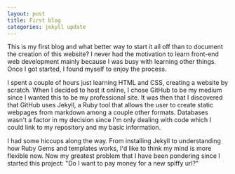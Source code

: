 ```yaml
---
layout: post 
title: First blog 
categories: jekyll update
---
```


This is my first blog and what better way to start it all off than to document the creation of this website? I never had the motivation to learn front-end web development mainly because I was busy with learning other things. Once I got started, I found myself to enjoy the process.

I spent a couple of hours just learning HTML and CSS, creating a website by scratch. When I decided to host it online, I chose GitHub to be my medium since I wanted this to be my professional site. It was then that I discovered that GitHub uses Jekyll, a Ruby tool that allows the user to create static webpages from markdown among a couple other formats. Databases wasn't a factor in my decision since I'm only dealing with code which I could link to my repository and my basic information. 

I had some hiccups along the way. From installing Jekyll to understanding how Ruby Gems and templates works, I'd like to think my mind is more flexible now. Now my greatest problem that I have been pondering since I started this project: "Do I want to pay money for a new spiffy url?" 
